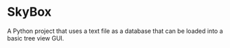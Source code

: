 # SkyBox
A Python project that uses a text file as a database that can be loaded into a basic tree view GUI.
